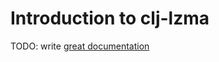 # Introduction to clj-lzma

TODO: write [great documentation](http://jacobian.org/writing/great-documentation/what-to-write/)
